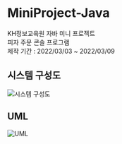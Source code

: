 # MiniProject-Java
KH정보교육원 자바 미니 프로젝트   
피자 주문 콘솔 프로그램   
제작 기간 : 2022/03/03 ~ 2022/03/09   
## 시스템 구성도
![시스템 구성도](https://user-images.githubusercontent.com/81818730/157592690-010b5909-68ce-4541-8316-13129a3db7fb.PNG)
## UML
![UML](https://user-images.githubusercontent.com/81818730/157439392-ad600a94-02b1-4118-9151-bdce1beba62f.PNG)
